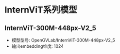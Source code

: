 # InternViT系列模型

## InternViT-300M-448px-V2_5
- 模型型号: OpenGVLab/InternViT-300M-448px-V2_5
- 输出embedding维度: 1024 